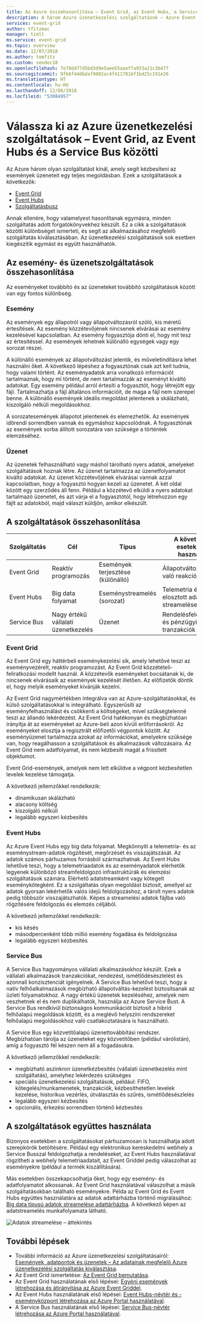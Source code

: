 ```yaml
---
title: Az Azure összehasonlítása – Event Grid, az Event Hubs, a Service Bus üzenetkezelés
description: A három Azure üzenetkezelési szolgáltatások – Azure Event Grid, az Event Hubs és a Service Bus ismertetése Javaslat a megfelelő szolgáltatás használatára különböző forgatókönyvek esetén.
services: event-grid
author: tfitzmac
manager: timlt
ms.service: event-grid
ms.topic: overview
ms.date: 12/07/2018
ms.author: tomfitz
ms.custom: seodec18
ms.openlocfilehash: 7e78dd77d5bd3d9e5aee55aaeffa933a21c3b477
ms.sourcegitcommit: 9fb6f44dbdaf9002ac4f411781bf1bd25c191e26
ms.translationtype: HT
ms.contentlocale: hu-HU
ms.lasthandoff: 12/08/2018
ms.locfileid: "53084957"
---
```

# <a name="choose-between-azure-messaging-services---event-grid-event-hubs-and-service-bus"></a>Válassza ki az Azure üzenetkezelési szolgáltatások – Event Grid, az Event Hubs és a Service Bus közötti

Az Azure három olyan szolgáltatást kínál, amely segít kézbesíteni az események üzeneteit egy teljes megoldásban. Ezek a szolgáltatások a következők:

* [Event Grid](/azure/event-grid/)
* [Event Hubs](/azure/event-hubs/)
* [Szolgáltatásbusz](/azure/service-bus-messaging/)

Annak ellenére, hogy valamelyest hasonlítanak egymásra, minden szolgáltatás adott forgatókönyvekhez készült. Ez a cikk a szolgáltatások közötti különbséget ismerteti, és segít az alkalmazásához megfelelő szolgáltatás kiválasztásában. Az üzenetkezelési szolgáltatások sok esetben kiegészítik egymást és együtt használhatók.

## <a name="event-vs-message-services"></a>Az esemény- és üzenetszolgáltatások összehasonlítása

Az eseményeket továbbító és az üzeneteket továbbító szolgáltatások között van egy fontos különbség.

### <a name="event"></a>Esemény

Az események egy állapotról vagy állapotváltozásról szóló, kis méretű értesítések. Az esemény közzétevőjének nincsenek elvárásai az esemény kezelésével kapcsolatban. Az esemény fogyasztója dönti el, hogy mit tesz az értesítéssel. Az események lehetnek különálló egységek vagy egy sorozat részei.

A különálló események az állapotváltozást jelentik, és műveletindításra lehet használni őket. A következő lépéshez a fogyasztónak csak azt kell tudnia, hogy valami történt. Az eseményadatok arra vonatkozó információt tartalmaznak, hogy mi történt, de nem tartalmazzák az eseményt kiváltó adatokat. Egy esemény például arról értesíti a fogyasztót, hogy létrejött egy fájl. Tartalmazhatja a fájl általános információit, de maga a fájl nem szerepel benne. A különálló események ideális megoldást jelentenek a skálázható, kiszolgáló nélküli megoldásokhoz.

A sorozatesemények állapotot jelentenek és elemezhetők. Az események időrendi sorrendben vannak és egymáshoz kapcsolódnak. A fogyasztónak az események sorba állított sorozatára van szüksége a történtek elemzéséhez.

### <a name="message"></a>Üzenet

Az üzenetek felhasználható vagy máshol tárolható nyers adatok, amelyeket szolgáltatások hoznak létre. Az üzenet tartalmazza az üzenetfolyamatot kiváltó adatokat. Az üzenet közzétevőjének elvárásai vannak azzal kapcsolatban, hogy a fogyasztó hogyan kezeli az üzenetet. A két oldal között egy szerződés áll fenn. Például a közzétevő elküldi a nyers adatokat tartalmazó üzenetet, és azt várja el a fogyasztótól, hogy létrehozzon egy fájlt az adatokból, majd választ küldjön, amikor elkészült.

## <a name="comparison-of-services"></a>A szolgáltatások összehasonlítása

| Szolgáltatás | Cél | Típus | A következő esetekben használja |
| ------- | ------- | ---- | ----------- |
| Event Grid | Reaktív programozás | Események terjesztése (különálló) | Állapotváltozásokra való reakció |
| Event Hubs | Big data folyamat | Eseménystreamelés (sorozat) | Telemetria és elosztott adatok streamelése |
| Service Bus | Nagy értékű vállalati üzenetkezelés | Üzenet | Rendelésfeldolgozás és pénzügyi tranzakciók |

### <a name="event-grid"></a>Event Grid

Az Event Grid egy háttérbeli eseménykezelési sík, amely lehetővé teszi az eseményvezérelt, reaktív programozást. Az Event Grid közzétételi-feliratkozási modellt használ. A közzétevők eseményeket bocsátanak ki, de nincsenek elvárásaik az események kezelését illetően. Az előfizetők döntik el, hogy melyik eseményeket kívánják kezelni.

Az Event Grid nagymértékben integrálva van az Azure-szolgáltatásokkal, és külső szolgáltatásokkal is integrálható. Egyszerűsíti az eseményfelhasználást és csökkenti a költségeket, mivel szükségtelenné teszi az állandó lekérdezést. Az Event Grid hatékonyan és megbízhatóan irányítja át az eseményeket az Azure-beli azon kívüli erőforrásokról. Az eseményeket elosztja a regisztrált előfizetői végpontok között. Az eseményüzenet tartalmazza azokat az információkat, amelyekre szüksége van, hogy reagálhasson a szolgáltatások és alkalmazások változásaira. Az Event Grid nem adatfolyamat, és nem kézbesíti magát a frissített objektumot.

Event Grid-események, amelyek nem lett elküldve a végpont kézbesítetlen levelek kezelése támogatja.

A következő jellemzőkkel rendelkezik:

* dinamikusan skálázható
* alacsony költség
* kiszolgáló nélküli
* legalább egyszeri kézbesítés

### <a name="event-hubs"></a>Event Hubs

Az Azure Event Hubs egy big data folyamat. Megkönnyíti a telemetria- és az eseménystream-adatok rögzítését, megőrzését és visszajátszását. Az adatok számos párhuzamos forrásból származhatnak. Az Event Hubs lehetővé teszi, hogy a telemetriaadatok és az eseményadatok elérhetők legyenek különböző streamfeldolgozó infrastruktúrák és elemzési szolgáltatások számára. Elérhető adatstreamként vagy kötegelt eseménykötegként. Ez a szolgáltatás olyan megoldást biztosít, amellyel az adatok gyorsan lekérhetők valós idejű feldolgozáshoz, a tárolt nyers adatok pedig többször visszajátszhatók. Képes a streamelési adatok fájlba való rögzítésére feldolgozás és elemzés céljából.

A következő jellemzőkkel rendelkezik:

* kis késés
* másodpercenként több millió esemény fogadása és feldolgozása
* legalább egyszeri kézbesítés

### <a name="service-bus"></a>Service Bus

A Service Bus hagyományos vállalati alkalmazásokhoz készült. Ezek a vállalati alkalmazások tranzakciókat, rendezést, ismétlődésészlelést és azonnali konzisztenciát igényelnek. A Service Bus lehetővé teszi, hogy a natív felhőalkalmazások megbízható állapotváltás-kezelést biztosítsanak az üzleti folyamatokhoz. A nagy értékű üzenetek kezeléséhez, amelyek nem veszhetnek el és nem duplikálhatók, használja az Azure Service Bust. A Service Bus rendkívül biztonságos kommunikációt biztosít a hibrid felhőalapú megoldások között, és a meglévő helyszíni rendszereket felhőalapú megoldásokhoz való csatlakoztatására is használható.

A Service Bus egy közvetítőalapú üzenettovábbítási rendszer. Megbízhatóan tárolja az üzeneteket egy közvetítőben (például várólistán), amíg a fogyasztó fél készen nem áll a fogadásukra.

A következő jellemzőkkel rendelkezik:

* megbízható aszinkron üzenetkézbesítés (vállalati üzenetkezelés mint szolgáltatás), amelyhez lekérdezés szükséges
* speciális üzenetkezelési szolgáltatások, például: FIFO, kötegelés/munkamenetek, tranzakciók, kézbesíthetetlen levelek kezelése, historikus vezérlés, útválasztás és szűrés, ismétlődésészlelés
* legalább egyszeri kézbesítés
* opcionális, érkezési sorrendben történő kézbesítés

## <a name="use-the-services-together"></a>A szolgáltatások együttes használata

Bizonyos esetekben a szolgáltatásokat párhuzamosan is használhatja adott szerepkörök betöltésére. Például egy elektronikus kereskedelmi webhely a Service Busszal feldolgozhatja a rendeléseket, az Event Hubs használatával rögzítheti a webhely telemetriaadatait, az Event Griddel pedig válaszolhat az eseményekre (például a termék kiszállítására).

Más esetekben összekapcsolhatja őket, hogy egy esemény- és adatfolyamatot alkossanak. Az Event Grid használatával válaszolhat a másik szolgáltatásokban található eseményekre. Példa az Event Grid és Event Hubs együttes használatára az adatok adattárházba történő migrálásához: [Big data típusú adatok streamelése adattárházba](event-grid-event-hubs-integration.md). A következő képen az adatstreamelés munkafolyamata látható.

![Adatok streamelése – áttekintés](./media/compare-messaging-services/overview.png)

## <a name="next-steps"></a>További lépések

* További információ az Azure üzenetkezelési szolgáltatásairól: [Események, adatpontok és üzenetek – Az adatainak megfelelő Azure üzenetkezelési szolgáltatás kiválasztása](https://azure.microsoft.com/blog/events-data-points-and-messages-choosing-the-right-azure-messaging-service-for-your-data/).
* Az Event Grid ismertetése: [Az Event Grid bemutatása](overview.md).
* Az Event Grid használatának első lépései: [Egyéni események létrehozása és átirányítása az Azure Event Griddel](custom-event-quickstart.md).
* Az Event Hubs használatának első lépései: [Event Hubs-névtér és -eseményközpont létrehozása az Azure Portal használatával](../event-hubs/event-hubs-create.md).
* A Service Bus használatának első lépései: [Service Bus-névtér létrehozása az Azure Portal használatával](../service-bus-messaging/service-bus-create-namespace-portal.md).
